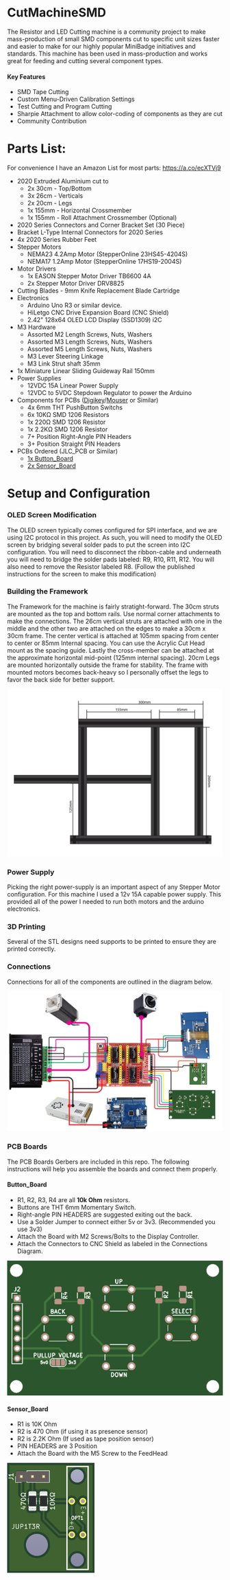# CutMachineSMD

The Resistor and LED Cutting machine is a community project to make mass-production of small SMD components cut to specific unit sizes faster and easier to make for our highly popular MiniBadge initiatives and standards.  This machine has been used in mass-production and works great for feeding and cutting several component types.

#### Key Features
- SMD Tape Cutting
- Custom Menu-Driven Calibration Settings
- Test Cutting and Program Cutting
- Sharpie Attachment to allow color-coding of components as they are cut
- Community Contribution

# Parts List:  

For convenience I have an Amazon List for most parts: https://a.co/ecXTVj9

- 2020 Extruded Aluminium cut to
  - 2x 30cm - Top/Bottom
  - 3x 26cm - Verticals
  - 2x 20cm - Legs
  - 1x 155mm - Horizontal Crossmember
  - 1x 155mm - Roll Attachment Crossmember (Optional)
- 2020 Series Connectors and Corner Bracket Set (30 Piece)
- Bracket L-Type Internal Connectors for 2020 Series
- 4x 2020 Series Rubber Feet
- Stepper Motors
  - NEMA23 4.2Amp Motor (StepperOnline 23HS45-4204S)
  - NEMA17 1.2Amp Motor (StepperOnline 17HS19-2004S)
- Motor Drivers
  - 1x EASON Stepper Motor Driver TB6600 4A
  - 2x Stepper Motor Driver DRV8825
- Cutting Blades - 9mm Knife Replacement Blade Cartridge
- Electronics
  - Arduino Uno R3 or similar device.
  - HiLetgo CNC Drive Expansion Board (CNC Shield)
  - 2.42" 128x64 OLED LCD Display (SSD1309) i2C
- M3 Hardware
  - Assorted M2 Length Screws, Nuts, Washers
  - Assorted M3 Length Screws, Nuts, Washers
  - Assorted M5 Length Screws, Nuts, Washers
  - M3 Lever Steering Linkage
  - M3 Link Strut shaft 35mm
- 1x Miniature Linear Sliding Guideway Rail 150mm
- Power Supplies
  - 12VDC 15A Linear Power Supply
  - 12VDC to 5VDC Stepdown Regulator to power the Arduino
- Components for PCBs ([Digikey](https://digikey.com)/[Mouser](https://mouser.com) or Similar)
  - 4x 6mm THT PushButton Switchs
  - 6x 10KΩ SMD  1206 Resistors
  - 1x 220Ω SMD  1206 Resistor
  - 1x 2.2KΩ SMD 1206 Resistor
  - 7+ Position Right-Angle PIN Headers
  - 3+ Position Straight PIN Headers
- PCBs Ordered (JLC_PCB or Similar)
  - [1x Button_Board](https://github.com/utahsaint-org/CutMachineSMD/tree/main/CuttingMachine_PCB/Buttons/Gerbers) 
  - [2x Sensor_Board](https://github.com/utahsaint-org/CutMachineSMD/tree/main/CuttingMachine_PCB/Sensor/Gerbers)
    
# Setup and Configuration

### OLED Screen Modification
The OLED screen typically comes configured for SPI interface, and we are using I2C protocol in this project.   As such, you will need to modify the OLED screen by bridging several solder pads to put the screen into I2C configuration.   You will need to disconnect the ribbon-cable and underneath you will need to bridge the solder pads labeled: R9, R10, R11, R12.  You will also need to remove the Resistor labeled R8. (Follow the published instructions for the screen to make this modification)

### Building the Framework
The Framework for the machine is fairly stratight-forward.  The 30cm struts are mounted as the top and bottom rails.  Use normal corner attachments to make the connections.  The 26cm vertical struts are attached with one in the middle and the other two are attached on the edges to make a 30cm x 30cm frame.  The center vertical is attached at 105mm spacing from center to center or 85mm Internal spacing.  You can use the Acrylic Cut Head mount as the spacing guide.   Lastly the cross-member can be attached at the approximate horizontal mid-point (125mm internal spacing).  20cm Legs are mounted horizontally outside the frame for stability.  The frame with mounted motors becomes back-heavy so I personally offset the legs to favor the back side for better support.

![Frame Dimensions](Dimensions.png)

### Power Supply
Picking the right power-supply is an important aspect of any Stepper Motor configuration.   For this machine I used a 12v 15A capable power supply.   This provided all of the power I needed to run both motors and the arduino electronics.

### 3D Printing
Several of the STL designs need supports to be printed to ensure they are printed correctly.

### Connections
Connections for all of the components are outlined in the diagram below.

![Electrical Connections](Connections.png)

### PCB Boards
The PCB Boards Gerbers are included in this repo.  The following instructions will help you assemble the boards and connect them properly.

#### Button_Board
- R1, R2, R3, R4 are all **10k Ohm** resistors.
- Buttons are THT 6mm Momentary Switch.
- Right-angle PIN HEADERS are suggested exiting out the back.
- Use a Solder Jumper to connect either 5v or 3v3. (Recommended you use 3v3)
- Attach the Board with M2 Screws/Bolts to the Display Controller.
- Attach the Connectors to CNC Shield as labeled in the Connections Diagram.

<img src=img_Button_Board.png width=512>

#### Sensor_Board
- R1 is 10K Ohm
- R2 is 470 Ohm (if using it as presence sensor)
- R2 is 2.2K Ohm (If used as tape position sensor)
- PIN HEADERS are 3 Position
- Attach the Board with the M5 Screw to the FeedHead
  
<img src=img_Sensor_Board.png height=256>
